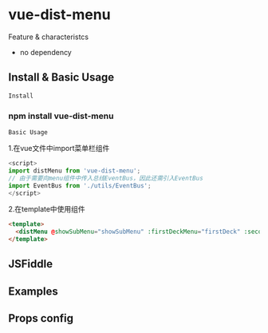# vue-dist-menu

Feature & characteristcs

* no dependency

## Install & Basic Usage

`Install`

### npm install vue-dist-menu

`Basic Usage`

1.在vue文件中import菜单栏组件
``` javascript
<script>
import distMenu from 'vue-dist-menu';
// 由于需要向menu组件中传入总线EventBus，因此还需引入EventBus
import EventBus from './utils/EventBus';
</script>
```
2.在template中使用组件
```html
<template>
  <distMenu @showSubMenu="showSubMenu" :firstDeckMenu="firstDeck" :secondDeckMenu="menuItems" :EventBus="eventBus"></distMenu>
</template>
```


## JSFiddle



## Examples

## Props config
